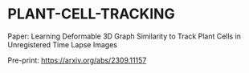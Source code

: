 # PLANT-CELL-TRACKING
Paper: Learning Deformable 3D Graph Similarity to Track Plant Cells in Unregistered Time Lapse Images

Pre-print: https://arxiv.org/abs/2309.11157
